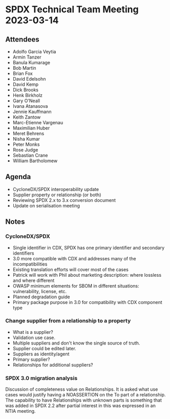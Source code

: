 # SPDX Technical Team Meeting 2023-03-14

## Attendees

* Adolfo Garcia Veytia
* Armin Tanzer
* Banula Kumarage
* Bob Martin
* Brian Fox
* David Edelsohn
* David Kemp
* Dick Brooks
* Henk Birkholz
* Gary O'Neall
* Ivana Atanasova
* Jennie Kauffmann
* Keith Zantow
* Marc-Etienne Vargenau
* Maximilian Huber
* Meret Behrens
* Nisha Kumar
* Peter Monks
* Rose Judge
* Sebastian Crane
* William Bartholomew

## Agenda
* CycloneDX/SPDX interoperability update
* Supplier property or relationship (or both)
* Reviewing SPDX 2.x to 3.x conversion document
* Update on serialisation meeting

## Notes

### CycloneDX/SPDX
  * Single identifier in CDX, SPDX has one primary identifier and secondary identifiers
  * 3.0 more compatible with CDX and addresses many of the incompatibilities
  * Existing translation efforts will cover most of the cases
  * Patrick will work with Phil about marketing description: where lossless and where different
  * OWASP minimum elements for SBOM in different situations: vulnerability, license, etc.
  * Planned degradation guide
  * Primary package purpose in 3.0 for compatibility with CDX component type

### Change supplier from a relationship to a property
  * What is a supplier?
  * Validation use case.
  * Multiple suppliers and don't know the single source of truth.
  * Supplier could be edited later.
  * Suppliers as identity/agent
  * Primary supplier?
  * Relationships for additional suppliers?
  
### SPDX 3.0 migration analysis

Discussion of completeness value on Relationships. It is asked what use cases would justify having a NOASSERTION on the To part of a relationship. The capability to have Relationships with unknown parts is something that was added in SPDX 2.2 after partial interest in this was expressed in an NTIA meeting.
